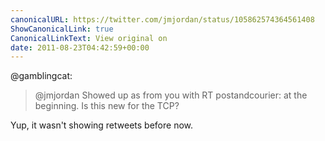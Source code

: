 ```yaml
---
canonicalURL: https://twitter.com/jmjordan/status/105862574364561408
ShowCanonicalLink: true
CanonicalLinkText: View original on
date: 2011-08-23T04:42:59+00:00
---
```

@gamblingcat:

> @jmjordan Showed up as from you with RT postandcourier: at the beginning. Is this new for the TCP?

Yup, it wasn't showing retweets before now.